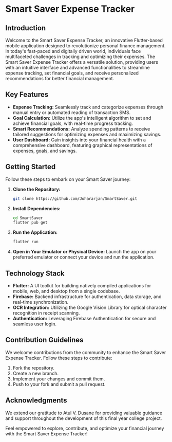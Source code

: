 # Smart Saver Expense Tracker



## Introduction

Welcome to the Smart Saver Expense Tracker, an innovative Flutter-based mobile application designed to revolutionize personal finance management. In today's fast-paced and digitally driven world, individuals face multifaceted challenges in tracking and optimizing their expenses. The Smart Saver Expense Tracker offers a versatile solution, providing users with an intuitive interface and advanced functionalities to streamline expense tracking, set financial goals, and receive personalized recommendations for better financial management.

## Key Features

- **Expense Tracking:** Seamlessly track and categorize expenses through manual entry or automated reading of transaction SMS.
- **Goal Calculation:** Utilize the app's intelligent algorithm to set and achieve financial goals, with real-time progress tracking.
- **Smart Recommendations:** Analyze spending patterns to receive tailored suggestions for optimizing expenses and maximizing savings.
- **User Dashboard:** Gain insights into your financial health with a comprehensive dashboard, featuring graphical representations of expenses, goals, and savings.

## Getting Started

Follow these steps to embark on your Smart Saver journey:

1. **Clone the Repository:**
    ```bash
    git clone https://github.com/Johararjan/SmartSaver.git
    ```

2. **Install Dependencies:**
    ```bash
    cd SmartSaver
    flutter pub get
    ```

3. **Run the Application:**
    ```bash
    flutter run
    ```

4. **Open in Your Emulator or Physical Device:**
    Launch the app on your preferred emulator or connect your device and run the application.

## Technology Stack

- **Flutter:** A UI toolkit for building natively compiled applications for mobile, web, and desktop from a single codebase.
- **Firebase:** Backend infrastructure for authentication, data storage, and real-time synchronization.
- **OCR Integration:** Utilizing the Google Vision Library for optical character recognition in receipt scanning.
- **Authentication:** Leveraging Firebase Authentication for secure and seamless user login.

## Contribution Guidelines

We welcome contributions from the community to enhance the Smart Saver Expense Tracker. Follow these steps to contribute:

1. Fork the repository.
2. Create a new branch.
3. Implement your changes and commit them.
4. Push to your fork and submit a pull request.


## Acknowledgments

We extend our gratitude to Atul V. Dusane for providing valuable guidance and support throughout the development of this final year college project.

Feel empowered to explore, contribute, and optimize your financial journey with the Smart Saver Expense Tracker!
